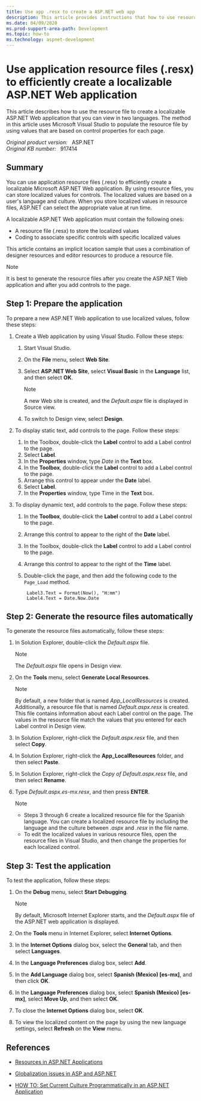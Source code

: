```yaml
---
title: Use app .resx to create a ASP.NET web app
description: This article provides instructions that how to use resource files (.resx) to efficiently create a localizable ASP.NET Web application.
ms.date: 04/09/2020
ms.prod-support-area-path: Development
ms.topic: how-to
ms.technology: aspnet-development
---
```

# Use application resource files (.resx) to efficiently create a localizable ASP.NET Web application

This article describes how to use the resource file to create a localizable ASP.NET Web application that you can view in two languages. The method in this article uses Microsoft Visual Studio to populate the resource file by using values that are based on control properties for each page.

_Original product version:_ &nbsp; ASP.NET  
_Original KB number:_ &nbsp; 917414

## Summary

You can use application resource files (.resx) to efficiently create a localizable Microsoft ASP.NET Web application. By using resource files, you can store localized values for controls. The localized values are based on a user's language and culture. When you store localized values in resource files, ASP.NET can select the appropriate value at run time.

A localizable ASP.NET Web application must contain the following ones:

- A resource file (.resx) to store the localized values
- Coding to associate specific controls with specific localized values

This article contains an implicit location sample that uses a combination of designer resources and editor resources to produce a resource file.

> [!NOTE]
> It is best to generate the resource files after you create the ASP.NET Web application and after you add controls to the page.

## Step 1: Prepare the application

To prepare a new ASP.NET Web application to use localized values, follow these steps:

1. Create a Web application by using Visual Studio. Follow these steps:
    1. Start Visual Studio.
    2. On the **File** menu, select **Web Site**.
    3. Select **ASP.NET Web Site**, select **Visual Basic** in the **Language** list, and then select **OK**.
  
        > [!NOTE]
        > A new Web site is created, and the *Default.aspx* file is displayed in Source view.

    4. To switch to Design view, select **Design**.

2. To display static text, add controls to the page. Follow these steps:
    1. In the Toolbox, double-click the **Label** control to add a Label control to the page.
    2. Select **Label**.
    3. In the **Properties** window, type *Date* in the **Text** box.
    4. In the **Toolbox**, double-click the **Label** control to add a Label control to the page.
    5. Arrange this control to appear under the **Date** label.
    6. Select **Label**.
    7. In the **Properties** window, type Time in the **Text** box.

3. To display dynamic text, add controls to the page. Follow these steps:
    1. In the **Toolbox**, double-click the **Label** control to add a Label control to the page.
    2. Arrange this control to appear to the right of the **Date** label.
    3. In the Toolbox, double-click the **Label** control to add a Label control to the page.
    4. Arrange this control to appear to the right of the **Time** label.
    5. Double-click the page, and then add the following code to the `Page_Load` method.

        ```aspx-vb
         Label3.Text = Format(Now(), "H:mm")
         Label4.Text = Date.Now.Date
        ```

## Step 2: Generate the resource files automatically

To generate the resource files automatically, follow these steps:

1. In Solution Explorer, double-click the *Default.aspx* file.

    > [!NOTE]
    > The *Default.aspx* file opens in Design view.

2. On the **Tools** menu, select **Generate Local Resources**.

    > [!NOTE]
    > By default, a new folder that is named *App_LocalResources* is created. Additionally, a resource file that is named *Default.aspx.resx* is created. This file contains information about each Label control on the page. The values in the resource file match the values that you entered for each Label control in Design view.

3. In Solution Explorer, right-click the *Default.aspx.resx* file, and then select **Copy**.

4. In Solution Explorer, right-click the **App_LocalResources** folder, and then select **Paste**.

5. In Solution Explorer, right-click the *Copy of Default.aspx.resx* file, and then select **Rename**.

6. Type *Default.aspx.es-mx.resx*, and then press **ENTER**.

    > [!NOTE]
    > - Steps 3 through 6 create a localized resource file for the Spanish language. You can create a localized resource file by including the language and the culture between *.aspx* and *.resx* in the file name.
    > - To edit the localized values in various resource files, open the resource files in Visual Studio, and then change the properties for each localized control.

## Step 3: Test the application

To test the application, follow these steps:

1. On the **Debug** menu, select **Start Debugging**.

    > [!NOTE]
    > By default, Microsoft Internet Explorer starts, and the *Default.aspx* file of the ASP.NET web application is displayed.

2. On the **Tools** menu in Internet Explorer, select **Internet Options**.

3. In the **Internet Options** dialog box, select the **General** tab, and then select **Languages**.

4. In the **Language Preferences** dialog box, select **Add**.

5. In the **Add Language** dialog box, select **Spanish (Mexico) [es-mx]**, and then click **OK**.

6. In the **Language Preferences** dialog box, select **Spanish (Mexico) [es-mx]**, select **Move Up**, and then select **OK**.

7. To close the **Internet Options** dialog box, select **OK**.

8. To view the localized content on the page by using the new language settings, select **Refresh** on the **View** menu.

## References

- [Resources in ASP.NET Applications](/previous-versions/dotnet/netframework-1.1/1ztca10y(v=vs.71))

- [Globalization issues in ASP and ASP.NET](https://support.microsoft.com/help/893663)

- [HOW TO: Set Current Culture Programmatically in an ASP.NET Application](https://support.microsoft.com/help/306162)
